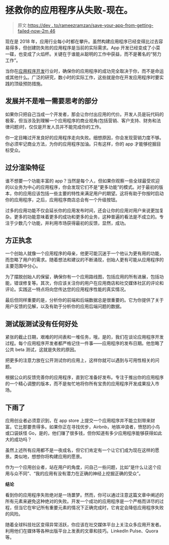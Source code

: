 # 拯救你的应用程序从失败-现在。

> 原文:[https://dev . to/rameezramzan/save-your-app-from-getting-failed-now-2m 46](https://dev.to/rameezramzan/save-your-app-from-getting-failed---now--2m46)

现在是 2018 年，应用行业每小时都在攀升。虽然构建应用程序已经变得比过去容易得多，但创建防失败的应用程序是当前的实际需求。App 开发已经变成了小菜一碟，也变成了火焰杯。关键在于谁能从聪明的工作中获益，而不是著名的“努力工作”。

当你在[应用程序开发](https://www.cubix.co/mobile-app-development/)行业时，确保你的应用程序的成功完全取决于你，而不是命运或其他什么。广泛的研究，数小时的实际工作，这些就是你在开发应用程序时要实践的顶级预防措施。

## 发展并不是唯一需要思考的部分

如果你只把自己当成一个开发者，那会让你付出应用的代价。开发人员是玩代码的极客，但当涉及到理解一个应用程序的商业视角(包括营销、客户支持、财务和法律问题)时，仅仅是开发人员并不能完成你的工作。

你一定目睹过开发良好的应用程序走向失败。细想原因，你会发现营销力度不够。你必须牢记商业方法，为你的应用程序加油。只有这样，你的 app 才能够挖掘目标受众。

## 过分渲染特征

谁不想要一个功能丰富的 app？当然是每个人，但如果你观察一些全球最受欢迎的以业务为中心的应用程序，你会发现它们不是“更多功能”的模式。对于最初的版本，你的应用应该包括一些主要的特性来满足用户的期望。这将有助于你按时启动你的应用程序，之后，应用程序商店总会有一个升级按钮。

过多的应用功能不仅会延长你的应用发布时间，还会让你的应用对用户来说更加复杂。更多的功能意味着更多的成功和更多的业务，这种普遍的看法是不成立的。专注于少数几个功能，并利用市场获得最初的反馈，显然，成功。

## 方正执念

一个创始人就像一个应用程序的母亲，他更可能沉迷于一个他认为更有用的功能，而忽略了用户的需求。随着想法和建议的不断涌现，创始人更有可能从应用程序的主要范围中分心。

为了摆脱创始人的保留，确保你有一个应用路线图，包括应用的所有进展，包括功能，错误修复等。其次，你应该关注你的用户在应用商店和社交媒体社区的评论和评论。实践这一特点将向您传达您的应用程序性能的真实情况。

最后但同样重要的是，分析你的前端和后端数据总是很重要的。它为你提供了关于用户反馈的见解，以及有助于分析你的应用后端问题的数据。

## 测试版测试没有任何好处

紧张的截止日期，艰难的时间表和一堆任务，哦，是的，我们在谈论应用程序开发过程。每个应用程序开发者都严格记住一件事——应用程序的发布日期。他忽略了公共 beta 测试，这就是失败的原因。

把更多的注意力放在公开测试你的应用上，这样你就可以遇到与可用性相关的问题。

根据公众的反馈完善你的应用程序，直到它准备好发布。专注于推出你的应用程序的一个精心调整的版本，而不是匆忙地将你所有宝贵的应用程序开发成果投入市场。

## 下雨了

应用创业者必须意识到，在 app store 上提交一个应用程序并不能立刻带来财富。它比那要贵得多。如果你正在寻找优步，Airbnb，地铁冲浪者，愤怒的小鸟或口袋妖怪 Go，是的，他们赚了很多钱，但你知道有多少应用程序能够获得如此大的成功吗？

虽然上述所有应用都不是一夜成名，但它们肯定有一个让它们成为现在这样的愿景。类似地，想想你将构建应用的愿景。

作为一个应用创业者，站在用户的角度，问自己一些问题，比如“是什么让这个应用与众不同”、“我的应用有没有潜力在正确的神经上挖掘正确的受众”。

**结论**

看到你的应用程序失败绝对是一场噩梦。然而，你可以通过注意这篇文章中阐述的所有元素来避免这种绝对的失败。开发一个成功的应用程序是一个严格而详尽的过程，但当它在牢记所有重要元素的情况下正确完成时，它肯定会降低应用程序失败的风险。

随着全球科技社区变得异常活跃，你应该在社交媒体平台上关注众多应用开发者。利用他们在媒体等各种出版平台上发表的文章和技巧。LinkedIn Pulse、Quora 等。
